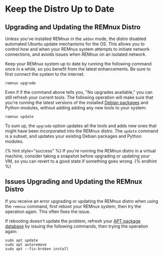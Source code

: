 # Keep the Distro Up to Date

## Upgrading and Updating the REMnux Distro <a id="upgrading-updating-remnux"></a>

Unless you've installed REMnux in the `addon` mode, the distro disabled automated Ubuntu update mechanisms for the OS. This allows you to control how and when your REMnux system attempts to initiate network connections, and avoids issues when REMnux on an isolated network.

Keep your REMnux system up to date by running the following command once in a while, so you benefit from the latest enhancements. Be sure to first connect the system to the internet.

```text
remnux upgrade
```

Even if if the command above tells you, "No upgrades available," you can still refresh your current tools. The following operation will make sure that you're running the latest versions of the installed [Debian packages](../behind-the-scenes/technologies/debian-packages.md) and Python modules, without adding adding any new tools to your system:

```text
remnux update
```

To sum up, the `upgrade` option updates all the tools and adds new ones that might have been incorporated into the REMnux distro. The `update` command is a subset, and updates your existing Debian packages and Python modules.

{% hint style="success" %}
If you're running the REMnux distro in a virtual machine, consider taking a snapshot before upgrading or updating your VM, so you can revert to a good state if something goes wrong.
{% endhint %}

## Issues Upgrading and Updating the REMnux Distro <a id="issues-upgrading-updating-remnux"></a>

If you receive an error upgrading or updating the REMnux distro when using the `remnux` command, first reboot your REMnux system, then try the operation again. This often fixes the issue.

If rebooting doesn't update the problem, refresh your [APT package database](../behind-the-scenes/technologies/debian-packages.md)  by issuing the following commands, then trying the operation again:

```text
sudo apt update
sudo apt autoremove
sudo apt --fix-broken install
```

##  <a id="run-in-containers"></a>

